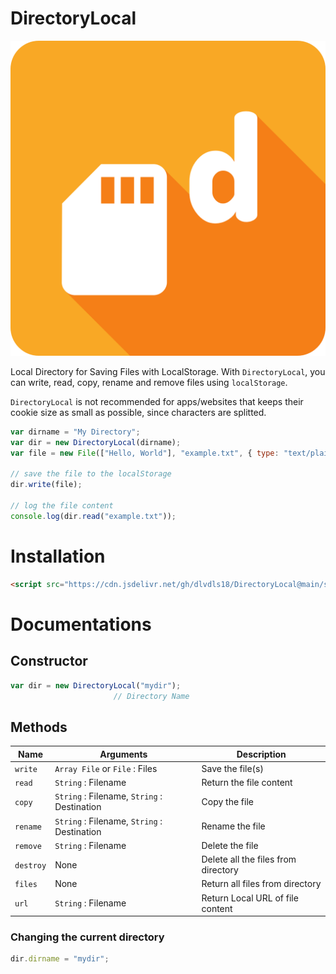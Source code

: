 # DirectoryLocal

![DirectoryLocal](directorylocal.png)

Local Directory for Saving Files with LocalStorage.
With `DirectoryLocal`, you can write, read, copy, rename and remove files using `localStorage`.

`DirectoryLocal` is not recommended for apps/websites that keeps their cookie size as small as possible,
since characters are splitted.

```js
var dirname = "My Directory";
var dir = new DirectoryLocal(dirname);
var file = new File(["Hello, World"], "example.txt", { type: "text/plain" });

// save the file to the localStorage
dir.write(file);

// log the file content
console.log(dir.read("example.txt"));
```

# Installation

```html
<script src="https://cdn.jsdelivr.net/gh/dlvdls18/DirectoryLocal@main/src/directorylocal.js"></script>
```

# Documentations

## Constructor

```js
var dir = new DirectoryLocal("mydir");
                       // Directory Name
```

## Methods

|   Name    |                Arguments                    |             Description             |
|-----------|---------------------------------------------|-------------------------------------|
| `write`   | `Array File` or `File` : Files              | Save the file(s)                    |
| `read`    | `String` : Filename                         | Return the file content             |
| `copy`    | `String` : Filename, `String` : Destination | Copy the file                       |
| `rename`  | `String` : Filename, `String` : Destination | Rename the file                     |
| `remove`  | `String` : Filename                         | Delete the file                     |
| `destroy` | None                                        | Delete all the files from directory |
| `files`   | None                                        | Return all files from directory     |
| `url`     | `String` : Filename                         | Return Local URL of file content    |


### Changing the current directory

```js
dir.dirname = "mydir";
```
